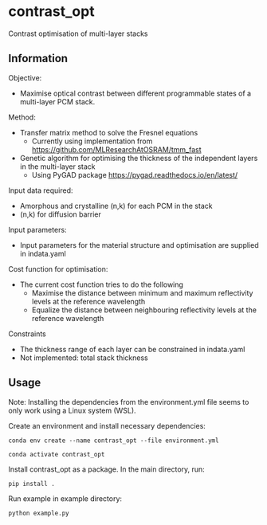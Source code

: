 # contrast_opt
Contrast optimisation of multi-layer stacks

## Information

Objective:
- Maximise optical contrast between different programmable states of a multi-layer PCM stack.

Method:
- Transfer matrix method to solve the Fresnel equations
    - Currently using implementation from https://github.com/MLResearchAtOSRAM/tmm_fast
- Genetic algorithm for optimising the thickness of the independent layers in the multi-layer stack
    - Using PyGAD package https://pygad.readthedocs.io/en/latest/

Input data required:
- Amorphous and crystalline (n,k) for each PCM in the stack
- (n,k) for diffusion barrier

Input parameters:
- Input parameters for the material structure and optimisation are supplied in indata.yaml

Cost function for optimisation:
- The current cost function tries to do the following
    - Maximise the distance between minimum and maximum reflectivity levels at the reference wavelength
    - Equalize the distance between neighbouring reflectivity levels at the reference wavelength

Constraints
- The thickness range of each layer can be constrained in indata.yaml
- Not implemented: total stack thickness

## Usage
Note: Installing the dependencies from the environment.yml file seems to only work using a Linux system (WSL). 

Create an environment and install necessary dependencies:

    conda env create --name contrast_opt --file environment.yml

    conda activate contrast_opt

Install contrast_opt as a package. In the main directory, run:

    pip install .

Run example in example directory:

    python example.py

